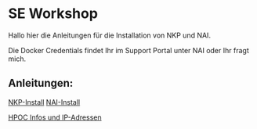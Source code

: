 # SE Workshop

Hallo hier die Anleitungen für die Installation von NKP und NAI.

Die Docker Credentials findet Ihr im Support Portal unter NAI oder Ihr fragt mich.

## Anleitungen:

[NKP-Install](NKP-install.md)
[NAI-Install](NAI-install.md)

[HPOC Infos und IP-Adressen](HPOC.md)
